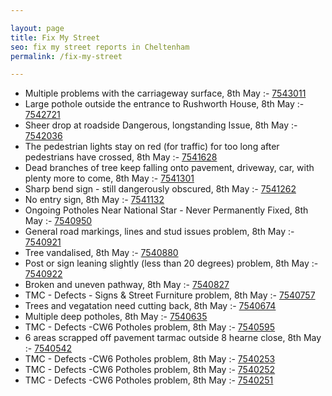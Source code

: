 ```yaml
---

layout: page
title: Fix My Street
seo: fix my street reports in Cheltenham
permalink: /fix-my-street

---
```


<!-- fix_marker starts -->

- Multiple problems with the carriageway surface, 8th May :- [7543011](https://www.fixmystreet.com/report/7543011)
- Large pothole outside the entrance to Rushworth House, 8th May :- [7542721](https://www.fixmystreet.com/report/7542721)
- Sheer drop at roadside Dangerous, longstanding Issue, 8th May :- [7542036](https://www.fixmystreet.com/report/7542036)
- The pedestrian lights stay on red (for traffic) for too long after pedestrians have crossed, 8th May :- [7541628](https://www.fixmystreet.com/report/7541628)
- Dead branches of tree keep falling onto pavement, driveway, car, with plenty more to come, 8th May :- [7541301](https://www.fixmystreet.com/report/7541301)
- Sharp bend sign - still dangerously obscured, 8th May :- [7541262](https://www.fixmystreet.com/report/7541262)
- No entry sign, 8th May :- [7541132](https://www.fixmystreet.com/report/7541132)
- Ongoing Potholes Near National Star - Never Permanently Fixed, 8th May :- [7540950](https://www.fixmystreet.com/report/7540950)
- General road markings, lines and stud issues problem, 8th May :- [7540921](https://www.fixmystreet.com/report/7540921)
- Tree vandalised, 8th May :- [7540880](https://www.fixmystreet.com/report/7540880)
- Post or sign leaning slightly (less than 20 degrees) problem, 8th May :- [7540922](https://www.fixmystreet.com/report/7540922)
- Broken and uneven pathway, 8th May :- [7540827](https://www.fixmystreet.com/report/7540827)
- TMC - Defects - Signs & Street Furniture problem, 8th May :- [7540757](https://www.fixmystreet.com/report/7540757)
- Trees and vegatation need cutting back, 8th May :- [7540674](https://www.fixmystreet.com/report/7540674)
- Multiple deep potholes, 8th May :- [7540635](https://www.fixmystreet.com/report/7540635)
- TMC - Defects -CW6 Potholes  problem, 8th May :- [7540595](https://www.fixmystreet.com/report/7540595)
- 6 areas scrapped off pavement tarmac outside 8 hearne close, 8th May :- [7540542](https://www.fixmystreet.com/report/7540542)
- TMC - Defects -CW6 Potholes  problem, 8th May :- [7540253](https://www.fixmystreet.com/report/7540253)
- TMC - Defects -CW6 Potholes  problem, 8th May :- [7540252](https://www.fixmystreet.com/report/7540252)
- TMC - Defects -CW6 Potholes  problem, 8th May :- [7540251](https://www.fixmystreet.com/report/7540251)

<!-- fix_marker ends -->
